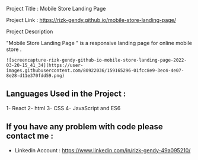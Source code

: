 Project Title :
Mobile Store Landing Page 

Project Link :
https://rizk-gendy.github.io/mobile-store-landing-page/

Project Description

"Mobile Store Landing Page " is a responsive  landing page for online mobile store .


    ![screencapture-rizk-gendy-github-io-mobile-store-landing-page-2022-03-20-15_41_34](https://user-images.githubusercontent.com/80922036/159165296-01fcc8e9-3ec4-4e07-8e28-d11e370fdd59.png)

    
  

## Languages Used in the Project :

1- React 
2- html 
3- CSS
4- JavaScript and ES6 






## If you have any problem with code please contact me :

- Linkedin Account : https://www.linkedin.com/in/rizk-gendy-49a095210/




